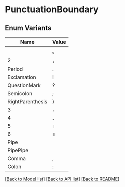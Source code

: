 # PunctuationBoundary

## Enum Variants

| Name | Value |
|---- | -----|
|  | 。 |
| 2 | ， |
| Period | . |
| Exclamation | ! |
| QuestionMark | ? |
| Semicolon | ; |
| RightParenthesis | ) |
| 3 | ، |
| 4 | ۔ |
| 5 | । |
| 6 | ॥ |
| Pipe | | |
| PipePipe | || |
| Comma | , |
| Colon | : |


[[Back to Model list]](../README.md#documentation-for-models) [[Back to API list]](../README.md#documentation-for-api-endpoints) [[Back to README]](../README.md)


